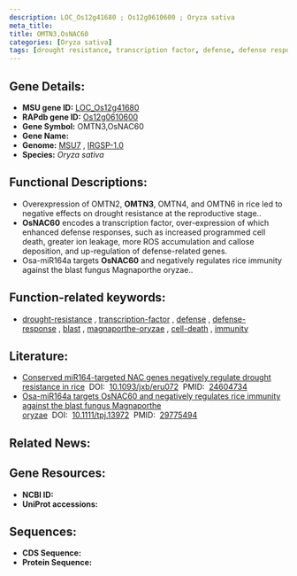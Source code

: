 ```yaml
---
description: LOC_Os12g41680 ; Os12g0610600 ; Oryza sativa
meta_title:
title: OMTN3,OsNAC60
categories: [Oryza sativa]
tags: [drought resistance, transcription factor, defense, defense response, blast, magnaporthe oryzae, cell death, immunity]
---
```


## Gene Details:
- **MSU gene ID:** [LOC_Os12g41680](http://rice.uga.edu/cgi-bin/ORF_infopage.cgi?orf=LOC_Os12g41680)  
- **RAPdb gene ID:** [Os12g0610600](https://rapdb.dna.affrc.go.jp/locus/?name=Os12g0610600)  
- **Gene Symbol:** OMTN3,OsNAC60
- **Gene Name:**
- **Genome:**  [MSU7](http://rice.uga.edu/)&nbsp;,&nbsp;[IRGSP-1.0](https://rapdb.dna.affrc.go.jp/download/irgsp1.html)
- **Species:** *Oryza sativa*

## Functional Descriptions:
   - Overexpression of OMTN2, **OMTN3**, OMTN4, and OMTN6 in rice led to negative effects on drought resistance at the reproductive stage..
   - **OsNAC60** encodes a transcription factor, over-expression of which enhanced defense responses, such as increased programmed cell death, greater ion leakage, more ROS accumulation and callose deposition, and up-regulation of defense-related genes.
   - Osa-miR164a targets **OsNAC60** and negatively regulates rice immunity against the blast fungus Magnaporthe oryzae..

## Function-related keywords:
   - [drought-resistance](/tags/drought-resistance/)&nbsp;,&nbsp;[transcription-factor](/tags/transcription-factor/)&nbsp;,&nbsp;[defense](/tags/defense/)&nbsp;,&nbsp;[defense-response](/tags/defense-response/)&nbsp;,&nbsp;[blast](/tags/blast/)&nbsp;,&nbsp;[magnaporthe-oryzae](/tags/magnaporthe-oryzae/)&nbsp;,&nbsp;[cell-death](/tags/cell-death/)&nbsp;,&nbsp;[immunity](/tags/immunity/)

## Literature:
   - [Conserved miR164-targeted NAC genes negatively regulate drought resistance in rice](https://www.doi.org/10.1093/jxb/eru072)&nbsp;&nbsp;DOI:&nbsp;&nbsp;[10.1093/jxb/eru072](https://www.doi.org/10.1093/jxb/eru072)&nbsp;&nbsp;PMID:&nbsp;&nbsp;[24604734](https://pubmed.ncbi.nlm.nih.gov/24604734/)
   - [Osa-miR164a targets OsNAC60 and negatively regulates rice immunity against the blast fungus Magnaporthe oryzae](https://www.doi.org/10.1111/tpj.13972)&nbsp;&nbsp;DOI:&nbsp;&nbsp;[10.1111/tpj.13972](https://www.doi.org/10.1111/tpj.13972)&nbsp;&nbsp;PMID:&nbsp;&nbsp;[29775494](https://pubmed.ncbi.nlm.nih.gov/29775494/)

## Related News:

## Gene Resources:
- **NCBI ID:**  []()
- **UniProt accessions:** [](https://www.uniprot.org/uniprotkb//entry)

## Sequences:
- **CDS Sequence:**
- **Protein Sequence:**
